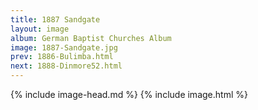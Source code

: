 ```yaml
---
title: 1887 Sandgate
layout: image
album: German Baptist Churches Album
image: 1887-Sandgate.jpg
prev: 1886-Bulimba.html
next: 1888-Dinmore52.html
---
```

{% include image-head.md %}
{% include image.html %}